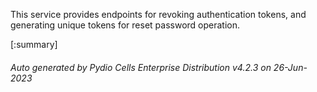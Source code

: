 






This service provides endpoints for revoking authentication tokens, and generating unique tokens for reset password operation.

[:summary]

###### Auto generated by Pydio Cells Enterprise Distribution v4.2.3 on 26-Jun-2023
